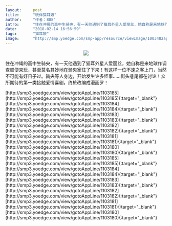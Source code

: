 ```yaml
---
layout:     post
title:      "玩伴猫耳娘"
author:     "作者：888"
intro:      "住在冲绳的高中生骑央，有一天他遇到了猫耳外星人爱丽丝，她自称是来地球作调查顺便来玩，甚至莫名其妙地在骑央家住了下来！有这样一位不速之客上门，当然不可能有好日子过。骑央等人身边，开始发生许多怪事……街头巷尾都在讨论！众所期待的第一类接触爱情喜剧，终於改编成漫画罗！"
date:       "2018-02-14 16:56:59"
tags:       "猫耳娘"
image:      "http://smp.yoedge.com/smp-app/resource/viewImage/1003482appline.png"
---
```

<div style="text-align: center">
<p><img src="http://smp.yoedge.com/smp-app/resource/viewImage/1003482appline.png"/></p>
</div>
<p class="post-meta">
<span>住在冲绳的高中生骑央，有一天他遇到了猫耳外星人爱丽丝，她自称是来地球作调查顺便来玩，甚至莫名其妙地在骑央家住了下来！有这样一位不速之客上门，当然不可能有好日子过。骑央等人身边，开始发生许多怪事……街头巷尾都在讨论！众所期待的第一类接触爱情喜剧，终於改编成漫画罗！</span>
</p>
[http://smp3.yoedge.com/view/gotoAppLine/1103185](http://smp3.yoedge.com/view/gotoAppLine/1103185){:target="_blank"}
[http://smp3.yoedge.com/view/gotoAppLine/1103184](http://smp3.yoedge.com/view/gotoAppLine/1103184){:target="_blank"}
[http://smp3.yoedge.com/view/gotoAppLine/1103183](http://smp3.yoedge.com/view/gotoAppLine/1103183){:target="_blank"}
[http://smp3.yoedge.com/view/gotoAppLine/1103182](http://smp3.yoedge.com/view/gotoAppLine/1103182){:target="_blank"}
[http://smp3.yoedge.com/view/gotoAppLine/1103181](http://smp3.yoedge.com/view/gotoAppLine/1103181){:target="_blank"}
[http://smp3.yoedge.com/view/gotoAppLine/1103180](http://smp3.yoedge.com/view/gotoAppLine/1103180){:target="_blank"}
[http://smp3.yoedge.com/view/gotoAppLine/1103185](http://smp3.yoedge.com/view/gotoAppLine/1103185){:target="_blank"}
[http://smp3.yoedge.com/view/gotoAppLine/1103184](http://smp3.yoedge.com/view/gotoAppLine/1103184){:target="_blank"}
[http://smp3.yoedge.com/view/gotoAppLine/1103183](http://smp3.yoedge.com/view/gotoAppLine/1103183){:target="_blank"}
[http://smp3.yoedge.com/view/gotoAppLine/1103182](http://smp3.yoedge.com/view/gotoAppLine/1103182){:target="_blank"}
[http://smp3.yoedge.com/view/gotoAppLine/1103181](http://smp3.yoedge.com/view/gotoAppLine/1103181){:target="_blank"}
[http://smp3.yoedge.com/view/gotoAppLine/1103180](http://smp3.yoedge.com/view/gotoAppLine/1103180){:target="_blank"}


